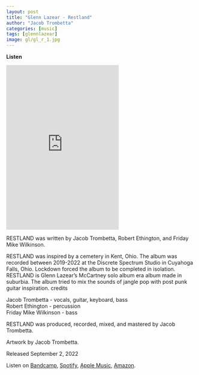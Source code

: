 ```yaml
---
layout: post
title: "Glenn Lazear - Restland"
author: "Jacob Trombetta"
categories: [music]
tags: [glennlazear]
image: gl/gl_r_1.jpg
---
```


**Listen**

<div class="bandcamp">
  <iframe style="border: 0; height: 439px;" 
          src="https://bandcamp.com/EmbeddedPlayer/album=3294171457/size=large/bgcol=ffffff/linkcol=0687f5/artwork=small/transparent=true/" seamless>
          <a href="https://glennlazear.bandcamp.com/album/restland">Your Secrets by Glenn Lazear
          </a>
  </iframe>
</div>

RESTLAND was written by Jacob Trombetta, Robert Ethington, and Friday Mike Wilkinson.

RESTLAND was inspired by a cemetery in Kent, Ohio. The album was recorded between 2019-2022 at the Discrete Spectrum Studio in Cuyahoga Falls, Ohio. Lockdown forced the album to be completed in isolation. RESTLAND is Glenn Lazear’s McCartney solo album era album made in suburbia. The album tried to mix the sounds of jangle pop with post punk guitar inspiration.
credits

Jacob Trombetta - vocals, guitar, keyboard, bass  
Robert Ethington - percussion  
Friday Mike Wilkinson - bass

RESTLAND was produced, recorded, mixed, and mastered by Jacob Trombetta.

Artwork by Jacob Trombetta. 

Released September 2, 2022

Listen on [Bandcamp](https://glennlazear.bandcamp.com/album/restland), [Spotify](https://open.spotify.com/album/66wkFciBAFyMhMHGx8IdKt?si=RFXHpXJBTGugj9lq2adn2Q), [Apple Music](https://music.apple.com/do/album/restland/1638257066), [Amazon](https://amazon.com/music/player/albums/B0B8QK5FQN?marketplaceId=ATVPDKIKX0DER&musicTerritory=US&ref=dm_sh_dOjhY2f5U4DG5jYk06ghtVBCc).  

